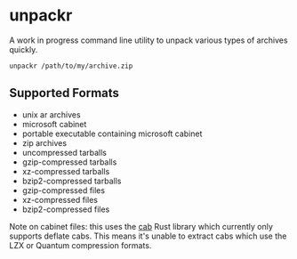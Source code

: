 # unpackr

A work in progress command line utility to unpack various types of archives quickly.

```
unpackr /path/to/my/archive.zip
```

## Supported Formats

- unix ar archives
- microsoft cabinet
- portable executable containing microsoft cabinet
- zip archives
- uncompressed tarballs
- gzip-compressed tarballs
- xz-compressed tarballs
- bzip2-compressed tarballs
- gzip-compressed files
- xz-compressed files
- bzip2-compressed files

Note on cabinet files: this uses the [cab](https://crates.io/crates/cab) Rust library which
currently only supports deflate cabs.  This means it's unable to extract cabs which use
the LZX or Quantum compression formats.